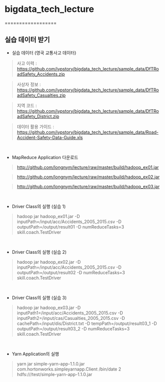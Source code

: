 # bigdata_tech_lecture
==================
## 실습 데이터 받기
- 실습 데이터 (영국 교통사고 데이터)
> 사고 이력 : https://github.com/jypstory/bigdata_tech_lecture/sample_data/DfTRoadSafety_Accidents.zip

> 사상자 정보 : https://github.com/jypstory/bigdata_tech_lecture/sample_data/DfTRoadSafety_Casualties.zip

> 지역 코드 : https://github.com/jypstory/bigdata_tech_lecture/sample_data/DfTRoadSafety_District.zip

> 데이터 활용 가이드 : https://github.com/jypstory/bigdata_tech_lecture/sample_data/Road-Accident-Safety-Data-Guide.xls

<br>

- MapReduce Application 다운로드

> http://github.com/longnym/lecture/raw/master/build/hadoop_ex01.jar

> http://github.com/longnym/lecture/raw/master/build/hadoop_ex02.jar

> http://github.com/longnym/lecture/raw/master/build/hadoop_ex03.jar

<br>

- Driver Class의 실행 (실습 1)

>hadoop jar hadoop_ex01.jar -D inputPath=/input/acc/Accidents_2005_2015.csv -D outputPath=/output/result01 -D numReduceTasks=3 skill.coach.TestDriver

<br>

- Driver Class의 실행 (실습 2)

>hadoop jar hadoop_ex02.jar -D inputPath=/input/acc/Accidents_2005_2015.csv -D outputPath=/output/result02 -D numReduceTasks=3 skill.coach.TestDriver

<br>

- Driver Class의 실행 (실습 3)

>hadoop jar hadoop_ex03.jar -D inputPath1=/input/acc/Accidents_2005_2015.csv -D inputPath2=/input/cas/Casualties_2005_2015.csv -D cachePath=/input/dis/District.txt -D tempPath=/output/result03_1 -D outputPath=/output/result03_2 -D numReduceTasks=3 skill.coach.TestDriver

<br>

- Yarn Application의 실행

>yarn jar simple-yarn-app-1.1.0.jar com.hortonworks.simpleyarnapp.Client /bin/date 2 hdfs:///test/simple-yarn-app-1.1.0.jar

<br>





